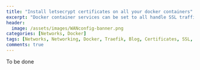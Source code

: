 ```yaml
---
title: "Install letsecrypt certificates on all your docker containers"
excerpt: "Docker container services can be set to all handle SSL traffic, this is how"
header:
  image: /assets/images/WANconfig-banner.png
categories: [Networks, Docker]
tags: [Networks, Networking, Docker, Traefik, Blog, Certificates, SSL, TLS, LetsEncrypt]
comments: true
---
```


To be done